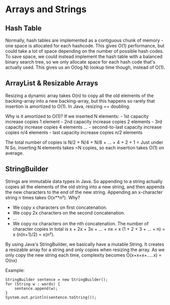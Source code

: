 # Arrays and Strings

## Hash Table

Normally, hash tables are implemented as a contiguous chunk of memory - one space is allocated for each hashcode. This gives O(1) performance, but could take a lot of space depending on the number of possible hash codes. To save space, we could instead implement the hash table with a balanced binary search tree, so we only allocate space for each hash code that's actually used. This gives us an O(log N) lookup time though, instead of O(1).

## ArrayList & Resizable Arrays

Resizing a dynamic array takes O(n) to copy all the old elements of the backing-array into a new backing-array, but this happens so rarely that insertion is amortized to O(1). In Java, resizing == doubling.

Why is it amortized to O(1)? If we inserted N elements:
    - 1st capacity increase copies 1 element
    - 2nd capacity increase copies 2 elements
    - 3rd capacity increase copies 4 elements
      ...
    - second-to-last capacity increase copies n/4 elements
    - last capacity increase copies n/2 elements

The total number of copies is N/2 + N/4 + N/8 + ... + 4 + 2 + 1 = Just under N
So, inserting N elements takes ~N copies, so each insertion takes O(1) on average.

## StringBuilder

Strings are immutable data types in Java. So appending to a string actually copies all the elements of the old string into a new string, and then appends the new characters to the end of the new string. Appending an x-character string n times takes O(x**n²). Why?
- We copy x characters on first concatenation.
- We copy 2x characters on the second concatenation.
- ...
- We copy nx characters on the nth concatenation.
 The number of character copies in total is  x + 2x + 3x + ... + nx = x (1 + 2 + 3 + ... + n) = x (n(n+1)/2) = x(n²).

By using Java's StringBuilder, we basically have a mutable String. It creates a resizable array for a string and only copies when resizing the array.
As we only copy the new string each time, complexity becomes O(x+x+x+.....x) = O(nx)

Example:
```
StringBuilder sentence = new StringBuilder();
for (String w : words) {
    sentence.append(w);
}
System.out.println(sentence.toString());
```

